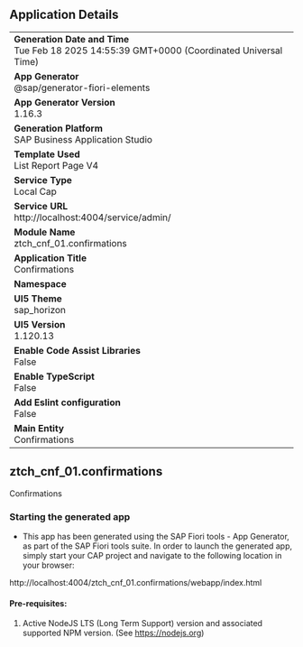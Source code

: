 ## Application Details
|               |
| ------------- |
|**Generation Date and Time**<br>Tue Feb 18 2025 14:55:39 GMT+0000 (Coordinated Universal Time)|
|**App Generator**<br>@sap/generator-fiori-elements|
|**App Generator Version**<br>1.16.3|
|**Generation Platform**<br>SAP Business Application Studio|
|**Template Used**<br>List Report Page V4|
|**Service Type**<br>Local Cap|
|**Service URL**<br>http://localhost:4004/service/admin/|
|**Module Name**<br>ztch_cnf_01.confirmations|
|**Application Title**<br>Confirmations|
|**Namespace**<br>|
|**UI5 Theme**<br>sap_horizon|
|**UI5 Version**<br>1.120.13|
|**Enable Code Assist Libraries**<br>False|
|**Enable TypeScript**<br>False|
|**Add Eslint configuration**<br>False|
|**Main Entity**<br>Confirmations|

## ztch_cnf_01.confirmations

Confirmations

### Starting the generated app

-   This app has been generated using the SAP Fiori tools - App Generator, as part of the SAP Fiori tools suite.  In order to launch the generated app, simply start your CAP project and navigate to the following location in your browser:

http://localhost:4004/ztch_cnf_01.confirmations/webapp/index.html

#### Pre-requisites:

1. Active NodeJS LTS (Long Term Support) version and associated supported NPM version.  (See https://nodejs.org)



